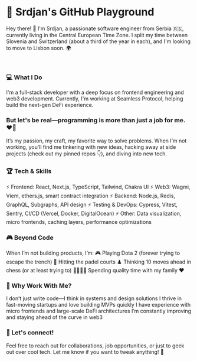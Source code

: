 # 🚀 Srdjan's GitHub Playground
Hey there! 👋 I'm Srdjan, a passionate software engineer from Serbia 🇷🇸, currently living in the Central European Time Zone. I split my time between Slovenia and Switzerland (about a third of the year in each), and I'm looking to move to Lisbon soon. 🌍

<br>

### 💻 What I Do
I'm a full-stack developer with a deep focus on frontend engineering and web3 development. Currently, I'm working at Seamless Protocol, helping build the next-gen DeFi experience.

### But let's be real—programming is more than just a job for me. ❤️‍🔥
It’s my passion, my craft, my favorite way to solve problems. 
When I’m not working, you’ll find me tinkering with new ideas, hacking away at side projects (check out my pinned repos 👇), and diving into new tech.

### 🏆 Tech & Skills
⚡ Frontend: React, Next.js, TypeScript, Tailwind, Chakra UI
⚡ Web3: Wagmi, Viem, ethers.js, smart contract integration
⚡ Backend: Node.js, Redis, GraphQL, Subgraphs, API design
⚡ Testing & DevOps: Cypress, Vitest, Sentry, CI/CD (Vercel, Docker, DigitalOcean)
⚡ Other: Data visualization, micro frontends, caching layers, performance optimizations

### 🎮 Beyond Code
When I’m not building products, I’m:
🎮 Playing Dota 2 (forever trying to escape the trench)
🏓 Hitting the padel courts
♟️ Thinking 10 moves ahead in chess (or at least trying to)
👨‍👩‍👧‍👦 Spending quality time with my family ❤️

### 🚀 Why Work With Me?
I don’t just write code—I think in systems and design solutions
I thrive in fast-moving startups and love building MVPs quickly
I have experience with micro frontends and large-scale DeFi architectures
I’m constantly improving and staying ahead of the curve in web3

### 📩 Let's connect! 
Feel free to reach out for collaborations, job opportunities, or just to geek out over cool tech.
Let me know if you want to tweak anything! 🚀
